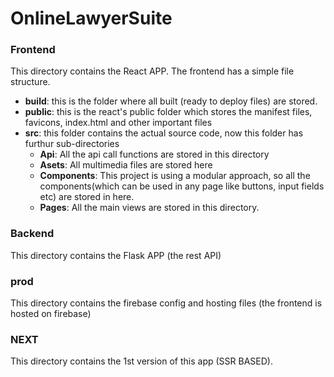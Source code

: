 # OnlineLawyerSuite

### Frontend
  This directory contains the React APP. The frontend has a simple file structure.
  - **build**: this is the folder where all built (ready to deploy files) are stored.
  - **public**: this is the react's public folder which stores the manifest files, favicons, index.html and other important files
  - **src**: this folder contains the actual source code, now this folder has furthur sub-directories
    - **Api**: All the api call functions are stored in this directory
    - **Asets**: All multimedia files are stored here
    - **Components**: This project is using a modular approach, so all the components(which can be used in any page like buttons, input fields etc) are stored in here.
    - **Pages**: All the main views are stored in this directory.

### Backend
This directory contains the Flask APP (the rest API)

### prod
This directory contains the firebase config and hosting files (the frontend is hosted on firebase)

### NEXT
This directory contains the 1st version of this app (SSR BASED).
